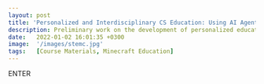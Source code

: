 ```yaml
---
layout: post
title: 'Personalized and Interdisciplinary CS Education: Using AI Agents with Gaming to Enhance Learning for Diverse Students'
description: Preliminary work on the development of personalized education agents deployed in a version Minecraft designed to teach computational and interdisciplinary thinking. Agents will autonomously identify student progression and generate customized curriculum based on students' existing knowledge, personalities, and interests. Agents will connect concepts to the "bigger picture" by creating connections between STEM topics and interdisciplinary topics, such as the Language Arts. Agents will translate student progression and learning outcomes to teachers for their assessment of student progress. 
date:   2022-01-02 16:01:35 +0300
image:  '/images/stemc.jpg'
tags:   [Course Materials, Minecraft Education]
---
```

ENTER
